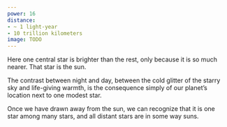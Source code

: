 ```yaml
---
power: 16
distance:
- ~ 1 light-year
- 10 trillion kilometers
image: TODO
---
```

Here one central star is brighter than the rest, only because it is so much nearer. That star is the sun.

The contrast between night and day, between the cold glitter of the starry sky and life-giving warmth, is the consequence simply of our planet’s location next to one modest star.

Once we have drawn away from the sun, we can recognize that it is one star among many stars, and all distant stars are in some way suns.
